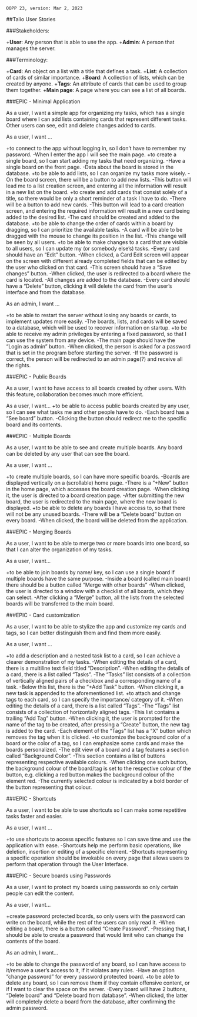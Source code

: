                                                                                                 OOPP 23, version: Mar 2, 2023

##Talio User Stories

###Stakeholders:

+__User__: Any person that is able to use the app.
+__Admin__: A person that manages the server. 

###Terminology:

+__Card__: An object on a list with a title that defines a task.
+__List__: A collection of cards of similar importance.
+__Board__: A collection of lists, which can be created by anyone.
+__Tags__: An attribute of cards that can be used to group them together.
+__Main page__: A page where you can see a list of all boards.

###EPIC - Minimal Application

As a user, I want a simple app for organizing my tasks, which has a single board where I can add lists containing cards that represent different tasks. Other users can see, edit and delete changes added to cards.

As a user, I want …

+to connect to the app without logging in, so I don’t have to remember my password.
-When I enter the app I will see the main page.
+to create a single board, so I can start adding my tasks that need organizing.
-Have a single board on the front page.
-Data about the board is stored in the database.
+to be able to add lists, so I can organize my tasks more wisely.
-On the board screen, there will be a button to add new lists.
-This button will lead me to a list creation screen, and entering all the information will result in a new list on the board.
+to create and add cards that consist solely of a title, so there would be only a short reminder of a task I have to do.
-There will be a button to add new cards.
-This button will lead to a card creation screen, and entering the required information will result in a new card being added to the desired list.
-The card should be created and added to the database.
+to be able to change the order of cards within a board by dragging, so I can prioritize the available tasks.
-A card will be able to be dragged with the mouse to change its position in the list.
-This change will be seen by all users.
+to be able to make changes to a card that are visible to all users, so I can update my (or somebody else’s) tasks.
-Every card should have an “Edit” button.
-When clicked, a Card Edit screen will appear on the screen with different already completed fields that can be edited by the user who clicked on that card.
-This screen should have a “Save changes” button.
-When clicked, the user is redirected to a board where the card is located.
-All changes are added to the database.
-Every card should have a “Delete” button, clicking it will delete the card from the user’s interface and from the database.

As an admin, I want ...

+to be able to restart the server without losing any boards or cards, to implement updates more easily.
-The boards, lists, and cards will be saved to a database, which will be used to recover information on startup.
+to be able to receive my admin privileges by entering a fixed password, so that I can use the system from any device.
-The main page should have the “Login as admin” button.
-When clicked, the person is asked for a password that is set in the program before starting the server.
-If the password is correct, the person will be redirected to an admin page(?) and receive all the rights. 

###EPIC - Public Boards

As a user, I want to have access to all boards created by other users. With this feature, collaboration becomes much more efficient.

As a user, I want…
+to be able to access public boards created by any user, so I can see what tasks me and other people have to do.
-Each board has a “See board” button.
-Clicking the button should redirect me to the specific board and its contents.

###EPIC - Multiple Boards

As a user, I want to be able to see and create multiple boards. Any board can be deleted by any user that can see the board.

As a user, I want …

+to create multiple boards, so I can have more specific boards.
-Boards are displayed vertically on a (scrollable) home page.
-There is a “+New” button in the home page, which accesses the board creation page.
-When clicking it, the user is directed to a board creation page.
-After submitting the new board, the user is redirected to the main page, where the new board is displayed.
+to be able to delete any boards I have access to, so that there will not be any unused boards.
-There will be a “Delete board” button on every board.
-When clicked, the board will be deleted from the application.


###EPIC - Merging Boards

As a user, I want to be able to merge two or more boards into one board, so that I can alter the organization of my tasks.

As a user, I want… 

+to be able to join boards by name/ key, so I can use a single board if multiple boards have the same purpose.
-Inside a board (called main board) there should be a button called “Merge with other boards”
-When clicked, the user is directed to a window with a checklist of all boards, which they can select.
-After clicking a “Merge” button, all the lists from the selected boards will be transferred to the main board.



###EPIC - Card customization

As a user, I want to be able to stylize the app and customize my cards and tags, so I can better distinguish them and find them more easily.

As a user, I want …

+to add a description and a nested task list to a card, so I can achieve a clearer demonstration of my tasks.
-When editing the details of a card, there is a multiline text field titled “Description”.
-When editing the details of a card, there is a list called “Tasks”.
-The “Tasks” list consists of a collection of vertically aligned pairs of a checkbox and a corresponding name of a task.
-Below this list, there is the “+Add Task” button.
-When clicking it, a new task is appended to the aforementioned list.
+to attach and change tags to each card, so I can specify the importance/ category of it.
-When editing the details of a card, there is a list called “Tags”.
-The “Tags” list consists of a collection of horizontally aligned tags.
-This list contains a trailing “Add Tag” button.
-When clicking it, the user is prompted for the name of the tag to be created, after pressing a “Create” button, the new tag is added to the card.
-Each element of the “Tags” list has a “X” button which removes the tag when it is clicked.
+to customize the background color of a board or the color of a tag, so I can emphasize some cards and make the boards personalized.
-The edit view of a board and a tag features a section called “Background Color”.
-This section contains a list of buttons representing respective available colours.
-When clicking one such button, the background colour of the board/tag is set to the respective colour of the button, e.g. clicking a red button makes the background colour of the element red.
-The currently selected colour is indicated by a bold border of the button representing that colour.

###EPIC - Shortcuts

As a user, I want to be able to use shortcuts so I can make some repetitive tasks faster and easier.

As a user, I want …

+to use shortcuts to access specific features so I can save time and use the application with ease.
-Shortcuts help me perform basic operations, like deletion, insertion or editing of a specific element.
-Shortcuts representing a specific operation should be invokable on every page that allows users to perform that operation through the User Interface.


###EPIC - Secure boards using Passwords

As a user, I want to protect my boards using passwords so only certain people can edit the content.

As a user, I want...

+create password protected boards, so only users with the password can write on the board, while the rest of the users can only read it. 
-When editing a board, there is a button called “Create Password”.
-Pressing that, I should be able to create a password that would limit who can change the contents of the board.

As an admin, I want…

+to be able to change the password of any board, so I can have access to it/remove a user’s access to it, if it violates any rules.
-Have an option “change password” for every password protected board. 
+to be able to delete any board, so I can remove them if they contain offensive content, or if I want to clear the space on the server.
-Every board will have 2 buttons, “Delete board” and “Delete board from database”.
-When clicked, the latter will completely delete a board from the database, after confirming the admin password.



